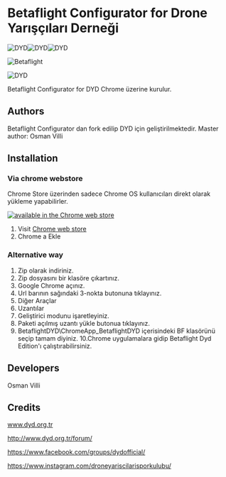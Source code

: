 # Betaflight Configurator for Drone Yarışçıları Derneği

![DYD](http://www.dyd.org.tr/wp-content/uploads/2017/05/logo-amblem.png)![DYD](http://www.dyd.org.tr/wp-content/uploads/2017/05/logo-amblem.png)![DYD](http://www.dyd.org.tr/wp-content/uploads/2017/05/logo-amblem.png)

![Betaflight](http://static.rcgroups.net/forums/attachments/6/1/0/3/7/6/a9088900-228-bf_logo.jpg)

![DYD](https://scontent-frt3-1.xx.fbcdn.net/v/t31.0-8/19800952_570128203375463_5628880444271754617_o.jpg?oh=d6d1ffe25940fa6a6a0809373752ae5a&oe=5A031B2A)

Betaflight Configurator for DYD Chrome üzerine kurulur.



## Authors

Betaflight Configurator dan fork edilip DYD için geliştirilmektedir. Master author: Osman Villi

## Installation

### Via chrome webstore

Chrome Store üzerinden sadece Chrome OS kullanıcıları direkt olarak yükleme yapabilirler.

[![available in the Chrome web store](https://developer.chrome.com/webstore/images/ChromeWebStore_Badge_v2_206x58.png)](https://chrome.google.com/webstore/detail/betaflight-configurator-f/ejkpoeipcebogmhnhooccofpkpbfeleg?hl=tr)

1. Visit [Chrome web store](https://chrome.google.com/webstore/detail/betaflight-configurator-f/ejkpoeipcebogmhnhooccofpkpbfeleg?hl=tr)
2. Chrome a Ekle


### Alternative way

1. Zip olarak indiriniz.
2. Zip dosyasını bir klasöre çıkartınız. 
3. Google Chrome açınız.
4. Url barının sağındaki 3-nokta butonuna tıklayınız.
5. Diğer Araçlar
6. Uzantılar
7. Geliştirici modunu işaretleyiniz.
8. Paketi açılmış uzantı yükle butonua tıklayınız.
9. BetaflightDYD\ChromeApp_BetaflightDYD içerisindeki BF klasörünü seçip tamam diyiniz.
10.Chrome uygulamalara gidip Betaflight Dyd Edition'ı çalıştırabilirsiniz.

## Developers

Osman Villi

## Credits

www.dyd.org.tr

http://www.dyd.org.tr/forum/

https://www.facebook.com/groups/dydofficial/

https://www.instagram.com/droneyariscilarisporkulubu/


